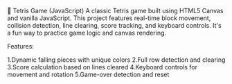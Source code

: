 🧩 Tetris Game (JavaScript)
A classic Tetris game built using HTML5 Canvas and vanilla JavaScript.
This project features real-time block movement, collision detection, line clearing, score tracking, and keyboard controls. It's a fun way to practice game logic and canvas rendering.

Features:

1.Dynamic falling pieces with unique colors
2.Full row detection and clearing
3.Score calculation based on lines cleared
4.Keyboard controls for movement and rotation
5.Game-over detection and reset

